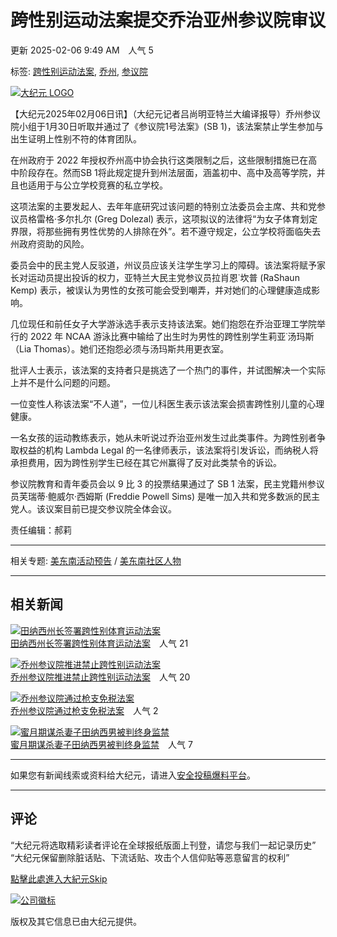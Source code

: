 # 跨性别运动法案提交乔治亚州参议院审议

更新 2025-02-06 9:49 AM 人气 5

标签: [跨性别运动法案](https://www.epochtimes.com/gb/tag/%E8%B7%A8%E6%80%A7%E5%88%AB%E8%BF%90%E5%8A%A8%E6%B3%95%E6%A1%88.html), [乔州](https://www.epochtimes.com/gb/tag/%E4%B9%94%E5%B7%9E.html), [参议院](https://www.epochtimes.com/gb/tag/%E5%8F%82%E8%AE%AE%E9%99%A2.html)

[![大纪元 LOGO](https://www.epochtimes.com/assets/themes/djy/images/ET_Logo_2_cn.png)](/gb/ "大纪元首页")

【大纪元2025年02月06日讯】（大纪元记者吕尚明亚特兰大编译报导）乔州参议院小组于1月30日听取并通过了《参议院1号法案》(SB 1)，该法案禁止学生参加与出生证明上性别不符的体育团队。

在州政府于 2022 年授权乔州高中协会执行这类限制之后，这些限制措施已在高中阶段存在。然而SB 1将此规定提升到州法层面，涵盖初中、高中及高等学院，并且也适用于与公立学校竞赛的私立学校。

这项法案的主要发起人、去年年底研究过该问题的特别立法委员会主席、共和党参议员格雷格·多尔扎尔 (Greg Dolezal) 表示，这项拟议的法律将“为女子体育划定界限，将那些拥有男性优势的人排除在外”。若不遵守规定，公立学校将面临失去州政府资助的风险。

委员会中的民主党人反驳道，州议员应该关注学生学习上的障碍。该法案将赋予家长对运动员提出投诉的权力，亚特兰大民主党参议员拉肖恩˙坎普 (RaShaun Kemp) 表示，被误认为男性的女孩可能会受到嘲弄，并对她们的心理健康造成影响。

几位现任和前任女子大学游泳选手表示支持该法案。她们抱怨在乔治亚理工学院举行的 2022 年 NCAA 游泳比赛中输给了出生时为男性的跨性别学生莉亚˙汤玛斯（Lia Thomas）。她们还抱怨必须与汤玛斯共用更衣室。

批评人士表示，该法案的支持者只是挑选了一个热门的事件，并试图解决一个实际上并不是什么问题的问题。

一位变性人称该法案“不人道”，一位儿科医生表示该法案会损害跨性别儿童的心理健康。

一名女孩的运动教练表示，她从未听说过乔治亚州发生过此类事件。为跨性别者争取权益的机构 Lambda Legal 的一名律师表示，该法案将引发诉讼，而纳税人将承担费用，因为跨性别学生已经在其它州赢得了反对此类禁令的诉讼。

参议院教育和青年委员会以 9 比 3 的投票结果通过了 SB 1 法案，民主党籍州参议员芙瑞蒂·鲍威尔·西姆斯 (Freddie Powell Sims) 是唯一加入共和党多数派的民主党人。该议案目前已提交参议院全体会议。

责任编辑：郝莉

---

相关专题: [美东南活动预告](https://www.epochtimes.com/gb/nf2662.htm) / [美东南社区人物](https://www.epochtimes.com/gb/nf2669.htm)

---

## 相关新闻

[![田纳西州长签署跨性别体育运动法案](/assets/themes/djy/images/djy_post_default_featured_image_320x200.jpg)](https://www.epochtimes.com/gb/21/4/1/n12850245.htm)  
[田纳西州长签署跨性别体育运动法案](https://www.epochtimes.com/gb/21/4/1/n12850245.htm) 人气 21

[![乔州参议院推进禁止跨性别运动法案](/assets/themes/djy/images/djy_post_default_featured_image_320x200.jpg)](https://www.epochtimes.com/gb/22/2/18/n13586113.htm)  
[乔州参议院推进禁止跨性别运动法案](https://www.epochtimes.com/gb/22/2/18/n13586113.htm) 人气 20

[![乔州参议院通过枪支免税法案](/assets/themes/djy/images/djy_post_default_featured_image_320x200.jpg)](https://www.epochtimes.com/gb/25/2/21/n14442164.htm)  
[乔州参议院通过枪支免税法案](https://www.epochtimes.com/gb/25/2/21/n14442164.htm) 人气 2

[![蜜月期谋杀妻子田纳西男被判终身监禁](https://i.epochtimes.com/assets/uploads/2025/02/id14442161-Bradley-Robert-Dawson-C-320x200.jpg)](https://www.epochtimes.com/gb/25/2/21/n14442160.htm)  
[蜜月期谋杀妻子田纳西男被判终身监禁](https://www.epochtimes.com/gb/25/2/21/n14442160.htm) 人气 7

---

如果您有新闻线索或资料给大纪元，请进入[安全投稿爆料平台](https://tougao.epochtimes.com/tougao_gb.php)。

---

## 评论

“大纪元将选取精彩读者评论在全球报纸版面上刊登，请您与我们一起记录历史” “大纪元保留删除脏话贴、下流话贴、攻击个人信仰贴等恶意留言的权利”

[點擊此處進入大紀元Skip](#)

[![公司徽标](https://cdn.cookielaw.org/logos/b47a4d8a-645c-4d8d-8da1-73d781dd8fd7/018e5e81-2fda-7594-aecd-1735df19900a/ac1d1c24-f131-463a-af8a-4d97c865a9ca/DJY-Web-Logo-new.png)](https://www.epochtimes.com)

版权及其它信息已由大纪元提供。